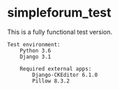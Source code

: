 # simpleforum_test

This is a fully functional test version.

    Test environment:
        Python 3.6
        Django 3.1

        Required external apps:
            Django-CKEditor 6.1.0
            Pillow 8.3.2
